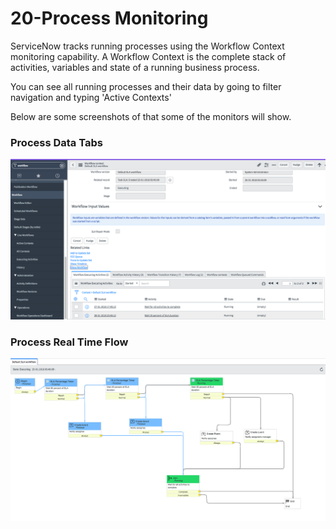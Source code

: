  # 20-Process Monitoring
 ServiceNow tracks running processes using the Workflow Context monitoring capability. A Workflow Context is the complete stack of 
 activities, variables and state of a running business process. 
 
 You can see all running processes and their data by going to filter navigation and typing 'Active Contexts'
 
 Below are some screenshots of that some of the monitors will show.
 
 ### Process Data Tabs
 ![Step](https://github.com/jamesnyika/SNOWUseCases/raw/master/images/ProcMon1.png)
 
 ### Process Real Time Flow
 ![Step](https://github.com/jamesnyika/SNOWUseCases/raw/master/images/ProcMon2.png)
 
 
 
 
